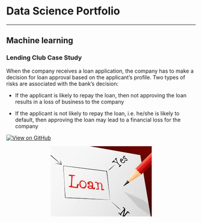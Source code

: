 # Data Science Portfolio
---
## Machine learning

### Lending Club Case Study

When the company receives a loan application, the company has to make a decision for loan approval based on the applicant’s profile. Two types of risks are associated with the bank’s decision:

*  If the applicant is likely to repay the loan, then not approving the loan results in a loss of business to the company

*  If the applicant is not likely to repay the loan, i.e. he/she is likely to default, then approving the loan may lead to a financial loss for the company

[![View on GitHub](https://img.shields.io/badge/GitHub-View_on_GitHub-blue?logo=GitHub)](https://github.com/simplyshravan/Lending_Club_Case_Study)

<center><img src="assets/img/loan.jpeg"/></center>
